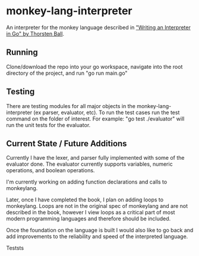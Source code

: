 # monkey-lang-interpreter
An interpreter for the monkey language described in ["Writing an Interpreter in Go" by Thorsten Ball](https://interpreterbook.com).

## Running
Clone/download the repo into your go workspace, navigate into the root directory of the project, and run "go run main.go"

## Testing
There are testing modules for all major objects in the monkey-lang-interpreter (ex parser, evaluator, etc). To run the test cases run the test command on the folder of interest. For example: "go test ./evaluator" will run the unit tests for the evaluator.


## Current State / Future Additions
Currently I have the lexer, and parser fully implemented with some of the evaluator done. The evaluator currently supports variables, numeric operations, and boolean operations.

I'm currently working on adding function declarations and calls to monkeylang.

Later, once I have completed the book, I plan on adding loops to monkeylang. Loops are not in the original spec of monkeylang and are not described in the book, however I view loops as a critical part of most modern programming languages and therefore should be included. 

Once the foundation on the language is built I would also like to go back and add improvements to the reliability and speed of the interpreted language.

Teststs
